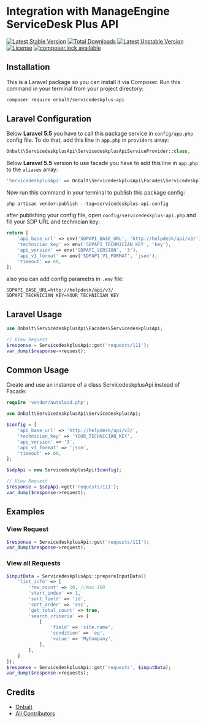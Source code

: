 # Integration with ManageEngine ServiceDesk Plus API
[![Latest Stable Version](https://poser.pugx.org/onbalt/servicedeskplus-api/version)](https://packagist.org/packages/onbalt/servicedeskplus-api)
[![Total Downloads](https://poser.pugx.org/onbalt/servicedeskplus-api/downloads)](https://packagist.org/packages/onbalt/servicedeskplus-api)
[![Latest Unstable Version](https://poser.pugx.org/onbalt/servicedeskplus-api/v/unstable)](//packagist.org/packages/onbalt/servicedeskplus-api)
[![License](https://poser.pugx.org/onbalt/servicedeskplus-api/license)](https://packagist.org/packages/onbalt/servicedeskplus-api)
[![composer.lock available](https://poser.pugx.org/onbalt/servicedeskplus-api/composerlock)](https://packagist.org/packages/onbalt/servicedeskplus-api)

## Installation

This is a Laravel package so you can install it via Composer. Run this command in your terminal from your project directory:

```sh
composer require onbalt/servicedeskplus-api
```

## Laravel Configuration

Below **Laravel 5.5** you have to call this package service in `config/app.php` config file. To do that, add this line in `app.php` in `providers` array:

```php
Onbalt\ServicedeskplusApi\ServicedeskplusApiServiceProvider::class,
```

Below **Laravel 5.5** version to use facade you have to add this line in `app.php` to the `aliases` array:

```php
'ServicedeskplusApi' => Onbalt\ServicedeskplusApi\Facades\ServicedeskplusApi::class,
```

Now run this command in your terminal to publish this package config:

```
php artisan vendor:publish --tag=servicedeskplus-api-config
```

after publishing your config file, open `config/servicedeskplus-api.php` and fill your SDP URL and technician key:

```php
return [
	'api_base_url' => env('SDPAPI_BASE_URL', 'http://helpdesk/api/v3/'),
	'technician_key' => env('SDPAPI_TECHNICIAN_KEY', 'key'),
	'api_version' => env('SDPAPI_VERSION', '3'),
	'api_v1_format' => env('SDPAPI_V1_FORMAT', 'json'),
    'timeout' => 60,
];
```

also you can add config parametrs in `.env` file:
```
SDPAPI_BASE_URL=http://helpdesk/api/v3/
SDPAPI_TECHNICIAN_KEY=YOUR_TECHNICIAN_KEY
```

## Laravel Usage

```php
use Onbalt\ServicedeskplusApi\Facades\ServicedeskplusApi;

// View Request
$response = ServicedeskplusApi::get('requests/111');
var_dump($response->request);
```

## Common Usage

Create and use an instance of a class ServicedeskplusApi instead of Facade:

```php
require 'vendor/autoload.php';

use Onbalt\ServicedeskplusApi\ServicedeskplusApi;

$config = [
	'api_base_url' => 'http://helpdesk/api/v3/',
	'technician_key' => 'YOUR_TECHNICIAN_KEY',
	'api_version' => '3',
	'api_v1_format' => 'json',
    'timeout' => 60,
];

$sdpApi = new ServicedeskplusApi($config);

// View Request
$response = $sdpApi->get('requests/111');
var_dump($response->request);
 ```

## Examples

### View Request
```php
$response = ServicedeskplusApi::get('requests/111');
var_dump($response->request);
 ```

### View all Requests
```php
$inputData = ServicedeskplusApi::prepareInputData([
	'list_info' => [
		'row_count' => 10, //max 100
		'start_index' => 1,
		'sort_field' => 'id',
		'sort_order' => 'asc',
		'get_total_count' => true,
		'search_criteria' => [
			[
				'field' => 'site.name',
				'condition' => 'eq',
				'value' => 'MyCompany',
			],
		],
	]
]);
$response = ServicedeskplusApi::get('requests', $inputData);
var_dump($response->requests);
 ```

## Credits

- [Onbalt](https://github.com/onbalt)
- [All Contributors](../../contributors)